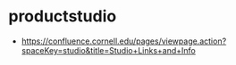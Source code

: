 # productstudio

- https://confluence.cornell.edu/pages/viewpage.action?spaceKey=studio&title=Studio+Links+and+Info

